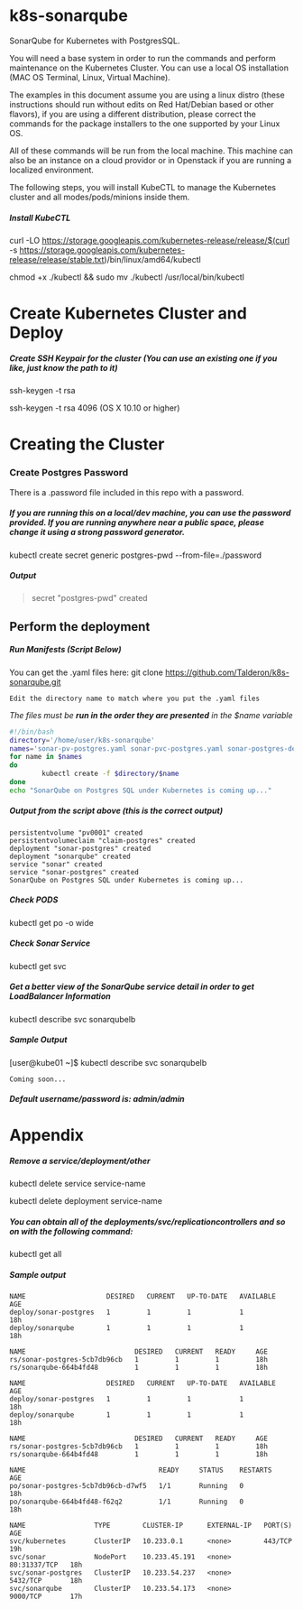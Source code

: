 # k8s-sonarqube
SonarQube for Kubernetes with PostgresSQL.

You will need a base system in order to run the commands and perform maintenance on the Kubernetes Cluster. You can use a local OS installation (MAC OS Terminal, Linux, Virtual Machine).

The examples in this document assume you are using a linux distro (these instructions should run without edits on Red Hat/Debian based or other flavors), if you are using a different distribution, please correct the commands for the package installers to the one supported by your Linux OS.

All of these commands will be run from the local machine. This machine can also be an instance on a cloud providor or in Openstack if you are running a localized environment.

The following steps, you will install KubeCTL to manage the Kubernetes cluster and all modes/pods/minions inside them.

##### Install KubeCTL

curl -LO https://storage.googleapis.com/kubernetes-release/release/$(curl -s https://storage.googleapis.com/kubernetes-release/release/stable.txt)/bin/linux/amd64/kubectl

chmod +x ./kubectl && sudo mv ./kubectl /usr/local/bin/kubectl

# Create Kubernetes Cluster and Deploy

##### Create SSH Keypair for the cluster (You can use an existing one if you like, just know the path to it)
ssh-keygen -t rsa

ssh-keygen -t rsa 4096 (OS X 10.10 or higher)

# Creating the Cluster
### Create Postgres Password
There is a .password file included in this repo with a password.

##### If you are running this on a local/dev machine, you can use the password provided. If you are running anywhere near a public space, please change it using a strong password generator.
kubectl create secret generic postgres-pwd --from-file=./password

##### Output
> secret "postgres-pwd" created

## Perform the deployment
##### Run Manifests (Script Below)
You can get the .yaml files here: git clone https://github.com/Talderon/k8s-sonarqube.git
```
Edit the directory name to match where you put the .yaml files
```
_The files must be **run in the order they are presented** in the $name variable_


 ```bash
 #!/bin/bash
 directory='/home/user/k8s-sonarqube'
 names='sonar-pv-postgres.yaml sonar-pvc-postgres.yaml sonar-postgres-deployment.yaml sonarqube-deployment.yaml sonarqube-service.yaml sonar-postgres-service.yaml sonar-postgres-service.yaml'
 for name in $names
 do
         kubectl create -f $directory/$name
 done
 echo "SonarQube on Postgres SQL under Kubernetes is coming up..."
```

##### Output from the script above (this is the correct output)
```
persistentvolume "pv0001" created
persistentvolumeclaim "claim-postgres" created
deployment "sonar-postgres" created
deployment "sonarqube" created
service "sonar" created
service "sonar-postgres" created
SonarQube on Postgres SQL under Kubernetes is coming up...
```

##### Check PODS
kubectl get po -o wide

##### Check Sonar Service
kubectl get svc

##### Get a better view of the SonarQube service detail in order to get LoadBalancer Information
kubectl describe svc sonarqubelb

##### Sample Output
[user@kube01 ~]$ kubectl describe svc sonarqubelb

```
Coming soon...
```

##### Default username/password is: admin/admin

# Appendix

##### Remove a service/deployment/other
kubectl delete service service-name

kubectl delete deployment service-name

##### You can obtain all of the deployments/svc/replicationcontrollers and so on with the following command:
kubectl get all

##### Sample output
```
NAME                    DESIRED   CURRENT   UP-TO-DATE   AVAILABLE   AGE
deploy/sonar-postgres   1         1         1            1           18h
deploy/sonarqube        1         1         1            1           18h

NAME                           DESIRED   CURRENT   READY     AGE
rs/sonar-postgres-5cb7db96cb   1         1         1         18h
rs/sonarqube-664b4fd48         1         1         1         18h

NAME                    DESIRED   CURRENT   UP-TO-DATE   AVAILABLE   AGE
deploy/sonar-postgres   1         1         1            1           18h
deploy/sonarqube        1         1         1            1           18h

NAME                           DESIRED   CURRENT   READY     AGE
rs/sonar-postgres-5cb7db96cb   1         1         1         18h
rs/sonarqube-664b4fd48         1         1         1         18h

NAME                                 READY     STATUS    RESTARTS   AGE
po/sonar-postgres-5cb7db96cb-d7wf5   1/1       Running   0          18h
po/sonarqube-664b4fd48-f62q2         1/1       Running   0          18h

NAME                 TYPE        CLUSTER-IP      EXTERNAL-IP   PORT(S)        AGE
svc/kubernetes       ClusterIP   10.233.0.1      <none>        443/TCP        19h
svc/sonar            NodePort    10.233.45.191   <none>        80:31337/TCP   18h
svc/sonar-postgres   ClusterIP   10.233.54.237   <none>        5432/TCP       18h
svc/sonarqube        ClusterIP   10.233.54.173   <none>        9000/TCP       17h
```
